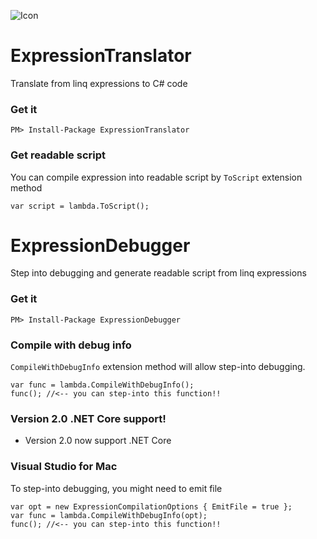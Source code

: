 ![Icon](https://cloud.githubusercontent.com/assets/5763993/26522656/41e28a6e-432f-11e7-9cae-7856f927d1a1.png)

# ExpressionTranslator
Translate from linq expressions to C# code

### Get it
```
PM> Install-Package ExpressionTranslator
```

### Get readable script
You can compile expression into readable script by `ToScript` extension method
```CSharp
var script = lambda.ToScript();
```

# ExpressionDebugger
Step into debugging and generate readable script from linq expressions

### Get it
```
PM> Install-Package ExpressionDebugger
```

### Compile with debug info
`CompileWithDebugInfo` extension method will allow step-into debugging.
```CSharp
var func = lambda.CompileWithDebugInfo();
func(); //<-- you can step-into this function!!
```

### Version 2.0 .NET Core support!
- Version 2.0 now support .NET Core

### Visual Studio for Mac
To step-into debugging, you might need to emit file
```CSharp
var opt = new ExpressionCompilationOptions { EmitFile = true };
var func = lambda.CompileWithDebugInfo(opt);
func(); //<-- you can step-into this function!!
```
